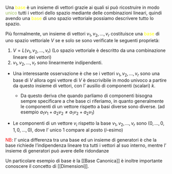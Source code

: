 Una <font color="#ffff00">base</font> è un insieme di vettori grazie ai quali si può ricostruire in modo <font color="#9bbb59">unico</font> tutti i vettori dello spazio mediante delle combinazioni lineari, quindi avendo una <font color="#ffff00">base</font> di uno spazio vettoriale possiamo descrivere tutto lo spazio.

Più formalmente, un insieme di vettori $v_{1},v_{2},\dots,v_{r}$ costituisce una <font color="#ffff00">base</font> di uno spazio vettoriale $V$ se e solo se sono verificate le seguenti proprietà:
1. $V=L(v_{1},v_{2},\dots, v_{r})$ (Lo spazio vettoriale è descritto da una combinazione lineare dei vettori)
2. $v_{1},v_{2},\dots,v_{r}$ sono linearmente indipendenti.

- Una interessante osservazione è che se i vettori $v_{1},v_{2},\dots,v_{r}$ sono una base di $V$ allora ogni vettore di $V$ è descrivibile in modo univoco a partire da questo insieme di vettori, con l’ ausilio di componenti (scalari) $k$.
  - Da questo deriva che quando parliamo di componenti bisogna sempre specificare a che base ci riferiamo, in quanto generalmente le componenti di un vettore rispetto a basi diverse sono diverse.
   (ad esempio $a_{1}v_{1}+a_{2}v_{2}\neq a_{1}v_{2}+a_{2}v_{1}$)

 - Le componenti di un vettore $v_{i}$ rispetto la base $v_{1},v_{2},\dots,v_{r}$ sono $(0,\dots,0,1,0,\dots,0)$, dove l’ unico 1 compare al posto ($i$-esimo)

<font color="#ff0000">NB</font>: l’ unica differenza tra una base ed un insieme di generatori è che la base richiede l’indipendenza lineare tra tutti i vettori al suo interno, mentre l’ insieme di generatori può avere delle ridondanze

Un particolare esempio di base è la [[Base Canonica]]
è inoltre importante conoscere il concetto di [[Dimensioni]].